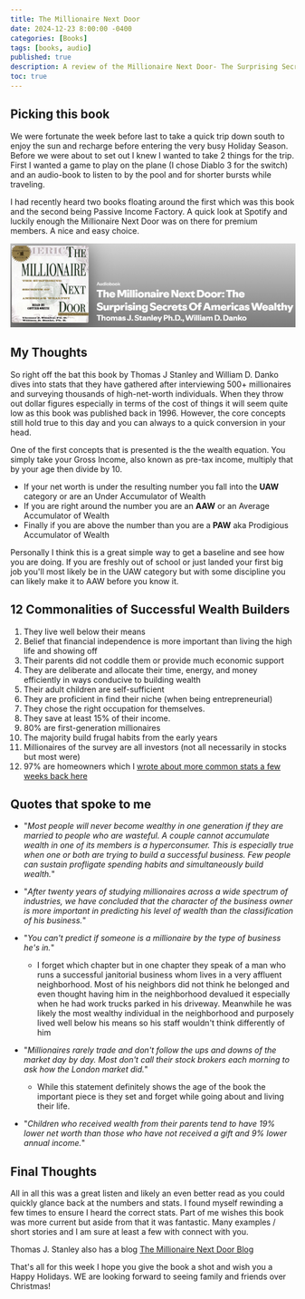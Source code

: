 ```yaml
---
title: The Millionaire Next Door
date: 2024-12-23 8:00:00 -0400
categories: [Books]
tags: [books, audio]
published: true
description: A review of the Millionaire Next Door- The Surprising Secrets of Americas Wealthy
toc: true
---
```


## Picking this book

We were fortunate the week before last to take a quick trip down south to enjoy the sun and recharge before entering the very busy Holiday Season. Before we were about to set out I knew I wanted to take 2 things for the trip. First I wanted a game to play on the plane (I chose Diablo 3 for the switch) and an audio-book to listen to by the pool and for shorter bursts while traveling.

I had recently heard two books floating around the first which was this book and the second being Passive Income Factory. A quick look at Spotify and luckily enough the Millionaire Next Door was on there for premium members. A nice and easy choice.

![image](/assets/2024-12-23-the-millionaire-next-door.PNG)

## My Thoughts

So right off the bat this book by Thomas J Stanley and William D. Danko dives into stats that they have gathered after interviewing 500+ millionaires and surveying thousands of high-net-worth individuals. When they throw out dollar figures especially in terms of the cost of things it will seem quite low as this book was published back in 1996. However, the core concepts still hold true to this day and you can always to a quick conversion in your head.

One of the first concepts that is presented is the the wealth equation. You simply take your Gross Income, also known as pre-tax income, multiply that by your age then divide by 10.
  - If your net worth is under the resulting number you fall into the **UAW** category or are an Under Accumulator of Wealth
  - If you are right around the number you are an **AAW** or an Average Accumulator of Wealth
  - Finally if you are above the number than you are a **PAW** aka Prodigious Accumulator of Wealth

Personally I think this is a great simple way to get a baseline and see how you are doing. If you are freshly out of school or just landed your first big job you'll most likely be in the UAW category but with some discipline you can likely make it to AAW before you know it.

## 12 Commonalities of Successful Wealth Builders

1) They live well below their means
2) Belief that financial independence is more important than living the high life and showing off
3) Their parents did not coddle them or provide much economic support
4) They are deliberate and allocate their time, energy, and money efficiently in ways conducive to building wealth
5) Their adult children are self-sufficient
6) They are proficient in find their niche (when being entrepreneurial)
7) They chose the right occupation for themselves.
8) They save at least 15% of their income.
9) 80% are first-generation millionaires
10) The majority build frugal habits from the early years
11) Millionaires of the survey are all investors (not all necessarily in stocks but most were)
12) 97% are homeowners which I [wrote about more common stats a few weeks back here](https://financialfreedomanodyssey.com/posts/how-do-you-measure-up/#ages-55-to-64)


## Quotes that spoke to me

- "*Most people will never become wealthy in one generation if they are married to people who are wasteful. A couple cannot accumulate wealth in one of its members is a hyperconsumer. This is especially true when one or both are trying to build a successful business. Few people can sustain profligate spending habits and simultaneously build wealth.*"

- "*After twenty years of studying millionaires across a wide spectrum of industries, we have concluded that the character of the business owner is more important in predicting his level of wealth than the classification of his business.*"

- "*You can't predict if someone is a millionaire by the type of business he's in.*"
  - I forget which chapter but in one chapter they speak of a man who runs a successful janitorial business whom lives in a very affluent neighborhood. Most of his neighbors did not think he belonged and even thought having him in the neighborhood devalued it especially when he had work trucks parked in his driveway. Meanwhile he was likely the most wealthy individual in the neighborhood and purposely lived well below his means so his staff wouldn't think differently of him

- "*Millionaires rarely trade and don't follow the ups and downs of the market day by day. Most don't call their stock brokers each morning to ask how the London market did.*"
  - While this statement definitely shows the age of the book the important piece is they set and forget while going about and living their life.

- "*Children who received wealth from their parents tend to have 19% lower net worth than those who have not received a gift and 9% lower annual income.*"


## Final Thoughts

All in all this was a great listen and likely an even better read as you could quickly glance back at the numbers and stats. I found myself rewinding a few times to ensure I heard the correct stats. Part of me wishes this book was more current but aside from that it was fantastic. Many examples / short stories and I am sure at least a few with connect with you.

Thomas J. Stanley also has a blog [The Millionaire Next Door Blog](https://themillionairenextdoor.com/blog/)

That's all for this week I hope you give the book a shot and wish you a Happy Holidays. WE are looking forward to seeing family and friends over Christmas!